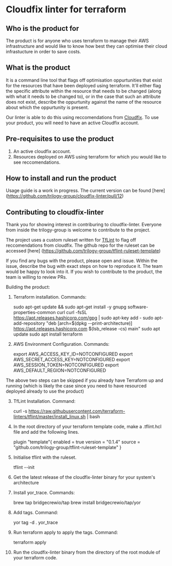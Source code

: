 # Cloudfix linter for terraform

## Who is the product for

The product is for anyone who uses terraform to manage their AWS infrastructure and would like to know how best they can optimise their cloud infrastucture in order to save costs.

## What is the product

It is a command line tool that flags off optimisation oppurtunities that exist for the resources that have been deployed using terraform. It'll either flag the specific attribute within the resource that needs to be changed (along with what it needs to be changed to), or in the case that such an attribute does not exist, describe the oppurtunity against the name of the resource about which the oppurtunity is present. 

Our linter is able to do this using reccomendations from [Cloudfix](https://cloudfix.com/). To  use your product, you will need to have an active Cloudfix account. 

## Pre-requisites to use the product

1. An active cloudfix account.
2. Resources deployed on AWS using terraform for which you would like to see reccomendations.

## How to install and run the product

Usage guide is a work in progress. The current version can be found [here] (https://github.com/trilogy-group/cloudfix-linter/pull/12)

## Contributing to cloudfix-linter

Thank you for showing interest in contriburing to cloudfix-linter. Everyone from inside the trilogy-group is welcome to contribute to the project.

The project uses a custom ruleset written for [TfLint](https://github.com/terraform-linters/tflint/blob/master/docs/developer-guide/architecture.md) to flag off reccomendations from cloudfix. The github repo for the ruleset can be accessed [here] (https://github.com/trilogy-group/tflint-ruleset-template)

If you find any bugs with the product, please open and issue. Within the issue, describe the bug with exact steps on how to reproduce it. The team would be happy to look into it. If you wish to contribute to the product, the team is willing to review PRs.

Building the product:

1. Terraform installation. Commands:

    sudo apt-get update && sudo apt-get install -y gnupg software-properties-common curl 
    curl -fsSL https://apt.releases.hashicorp.com/gpg | sudo apt-key add -
    sudo apt-add-repository "deb [arch=$(dpkg --print-architecture)] https://apt.releases.hashicorp.com $(lsb_release -cs) main" 
    sudo apt update
    sudo apt install terraform

2. AWS Environment Configuration. Commands:

    export AWS_ACCESS_KEY_ID=NOTCONFIGURED
    export AWS_SECRET_ACCESS_KEY=NOTCONFIGURED
    export AWS_SESSION_TOKEN=NOTCONFIGURED
    export AWS_DEFAULT_REGION=NOTCONFIGURED

The above two steps can be skipped if you already have Terraform up and running (which is likely the case since you need to have resourced deployed already to use the product)

3. TfLint Installation. Command:

    curl -s https://raw.githubusercontent.com/terraform-linters/tflint/master/install_linux.sh | bash

4. In the root directory of your terraform template code, make a .tflint.hcl file and add the following lines.

    plugin "template"{
    enabled = true
    version = "0.1.4"
    source  = "github.com/trilogy-group/tflint-ruleset-template"
    }

5. Initialise tflint with the ruleset.

    tflint --init

6. Get the latest release of the cloudfix-linter binary for your system's architecture

7. Install yor_trace. Commands:

    brew tap bridgecrewio/tap
    brew install bridgecrewio/tap/yor

8. Add tags. Command:

    yor tag -d . yor_trace

9. Run terraform apply to apply the tags. Command:

    terraform apply

10. Run the cloudfix-linter binary from the directory of the root module of your terraform code. 

   



